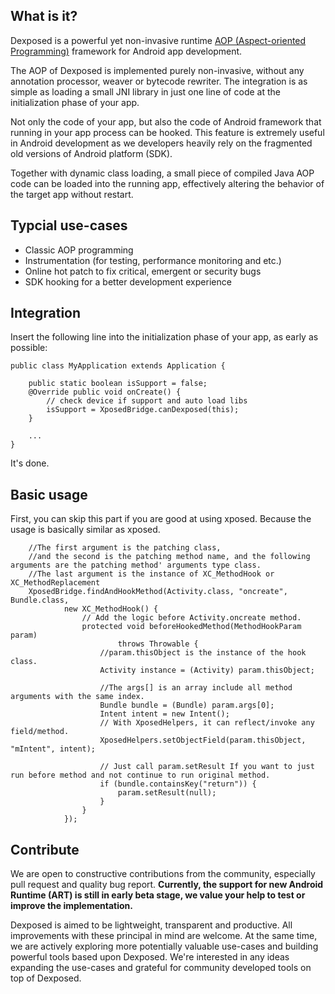 What is it?
-----------
Dexposed is a powerful yet non-invasive runtime [AOP (Aspect-oriented Programming)](http://en.wikipedia.org/wiki/Aspect-oriented_programming) framework
for Android app development.

The AOP of Dexposed is implemented purely non-invasive, without any annotation processor,
weaver or bytecode rewriter. The integration is as simple as loading a small JNI library
in just one line of code at the initialization phase of your app.

Not only the code of your app, but also the code of Android framework that running in your
app process can be hooked. This feature is extremely useful in Android development as we
developers heavily rely on the fragmented old versions of Android platform (SDK).

Together with dynamic class loading, a small piece of compiled Java AOP code can be loaded
into the running app, effectively altering the behavior of the target app without restart.

Typcial use-cases
-----------------
* Classic AOP programming
* Instrumentation (for testing, performance monitoring and etc.)
* Online hot patch to fix critical, emergent or security bugs
* SDK hooking for a better development experience

Integration
-----------
Insert the following line into the initialization phase of your app, as early as possible:

    public class MyApplication extends Application {

        public static boolean isSupport = false;
        @Override public void onCreate() {        
            // check device if support and auto load libs
            isSupport = XposedBridge.canDexposed(this);
        }

        ...
    }

It's done.

Basic usage
-----------
First, you can skip this part if you are good at using xposed. Because the usage is basically similar as xposed.

		//The first argument is the patching class,
		//and the second is the patching method name, and the following arguments are the patching method' arguments type class.
		//The last argument is the instance of XC_MethodHook or XC_MethodReplacement
		XposedBridge.findAndHookMethod(Activity.class, "oncreate", Bundle.class,
				new XC_MethodHook() {
                    // Add the logic before Activity.oncreate method.
					protected void beforeHookedMethod(MethodHookParam param)
							throws Throwable {
						//param.thisObject is the instance of the hook class.
						Activity instance = (Activity) param.thisObject;
						
						//The args[] is an array include all method arguments with the same index.
						Bundle bundle = (Bundle) param.args[0];
						Intent intent = new Intent();
						// With XposedHelpers, it can reflect/invoke any field/method.	
						XposedHelpers.setObjectField(param.thisObject, "mIntent", intent);
					    
						// Just call param.setResult If you want to just run before method and not continue to run original method.
						if (bundle.containsKey("return")) {
							param.setResult(null);
						}
					}
				});

Contribute
----------
We are open to constructive contributions from the community, especially pull request
and quality bug report. **Currently, the support for new Android Runtime (ART) is still
in early beta stage, we value your help to test or improve the implementation.**

Dexposed is aimed to be lightweight, transparent and productive. All improvements with
these principal in mind are welcome. At the same time, we are actively exploring more
potentially valuable use-cases and building powerful tools based upon Dexposed. We're
interested in any ideas expanding the use-cases and grateful for community developed
tools on top of Dexposed.